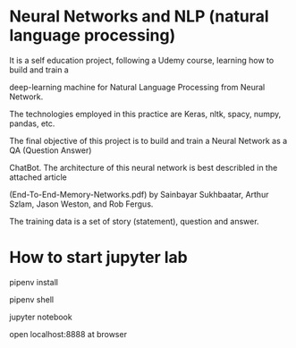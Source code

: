 # Neural Networks and NLP (natural language processing)

It is a self education project, following a Udemy course, learning how to build and train a 

deep-learning machine for Natural Language Processing from Neural Network.

The technologies employed in this practice are Keras, nltk, spacy, numpy, pandas, etc.

The final objective of this project is to build and train a Neural Network as a QA (Question Answer) 

ChatBot. The architecture of this neural network is best describled in the attached article 

(End-To-End-Memory-Networks.pdf) by Sainbayar Sukhbaatar, Arthur Szlam, Jason Weston, and Rob Fergus.

The training data is a set of story (statement), question and answer.


# How to start jupyter lab

pipenv install

pipenv shell

jupyter notebook

open localhost:8888 at browser 
